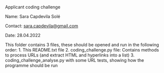 Applicant coding challenge

Name: Sara Capdevila Solé

Contact: sara.capdevila@gmail.com

Date: 28.04.2022

This folder contains 3 files, these should be opened and run in the following order:
	1. This README.txt file
	2. coding_challenge.py file:
		 Contains methods to process URLs (and extract HTML and hyperlinks into a list)
	3. coding_challenge_analyse.py with some URL tests, showing how the programme should be run
